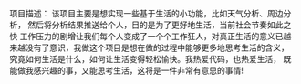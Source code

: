 项目描述：
    该项目主要是想实现一些基于生活的小功能，比如天气分析、周边分析，
然后将分析结果推送给个人，目的是为了更好地生活，当前社会节奏如此之快
工作压力的剧增让我们每个人变成了一个个工作狂人，对真正生活的意义已越
来越没有了意识，我做这个项目是想在做的过程中能够更多地思考生活的含义，
究竟如何生活是什么，如何让生活变得轻松愉快。我热爱代码，也热爱生活，
既能做我感兴趣的事，又能思考生活，这将是一件非常有意思的事情!    